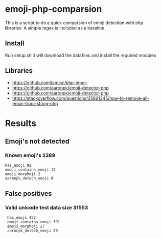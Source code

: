 # emoji-php-comparsion
This is a script to do a quick comparsion of emoji detection with php libraries. A simple regex is included as a baseline.

## Install

Run setup.sh it will download the datafiles and install the required modules

## Libraries

* https://github.com/iamcal/php-emoji
* https://github.com/aaronpk/emoji-detector-php
* https://github.com/aaronpk/emoji-detector-php
* https://stackoverflow.com/questions/35961245/how-to-remove-all-emoji-from-string-php

# Results

## Emoji's not detected
### Known emoji's 2389
    has_emoji 92
    emoji_contains_emoji 12
    emoji_morphoji 2
    aaronpk_detech_emoji 0


## False positives
### Valid unicode test data size 31553
     has_emoji 452
     emoji_contains_emoji 391
     emoji_morphoji 27
     aaronpk_detech_emoji 29
